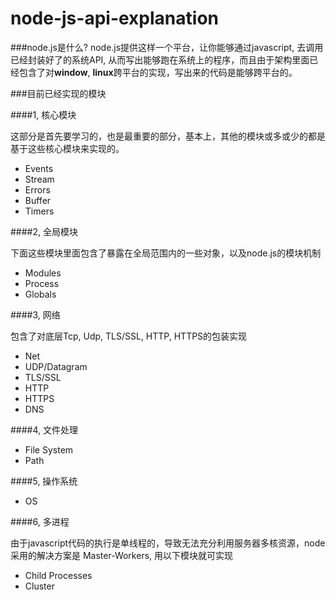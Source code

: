 # node-js-api-explanation

###node.js是什么?
node.js提供这样一个平台，让你能够通过javascript, 去调用已经封装好了的系统API, 从而写出能够跑在系统上的程序，而且由于架构里面已经包含了对**window**, **linux**跨平台的实现，写出来的代码是能够跨平台的。

###目前已经实现的模块

####1, 核心模块

这部分是首先要学习的，也是最重要的部分，基本上，其他的模块或多或少的都是基于这些核心模块来实现的。
 - Events
 - Stream
 - Errors
 - Buffer
 - Timers

####2, 全局模块

下面这些模块里面包含了暴露在全局范围内的一些对象，以及node.js的模块机制
 - Modules
 - Process
 - Globals
	
####3, 网络

包含了对底层Tcp, Udp, TLS/SSL, HTTP, HTTPS的包装实现
 - Net
 - UDP/Datagram
 - TLS/SSL
 - HTTP
 - HTTPS
 - DNS

####4, 文件处理

 - File System
 - Path

####5, 操作系统

 - OS

####6, 多进程

由于javascript代码的执行是单线程的，导致无法充分利用服务器多核资源，node采用的解决方案是 Master-Workers, 用以下模块就可实现
 - Child Processes
 - Cluster
